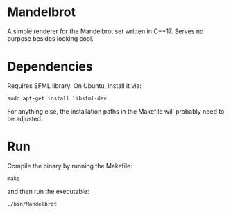 # Mandelbrot

A simple renderer for the Mandelbrot set written in C++17. Serves no purpose besides looking cool.

# Dependencies

Requires SFML library. On Ubuntu, install it via:

    sudo apt-get install libsfml-dev

For anything else, the installation paths in the Makefile will probably need to be adjusted.

# Run

Compile the binary by running the Makefile:

    make

and then run the executable:

    ./bin/Mandelbrot
